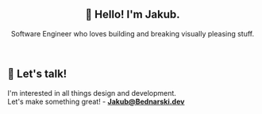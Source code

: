 
<h2 align="center">👋 Hello! I'm Jakub.</h2>
<p align="center">Software Engineer who loves building and breaking visually pleasing stuff.</p>

<br>

## 🎉 Let's talk!

I'm interested in all things design and development.  
Let's make something great! - [**Jakub@Bednarski.dev**](mailto:Jakub@Bednarski.dev)
